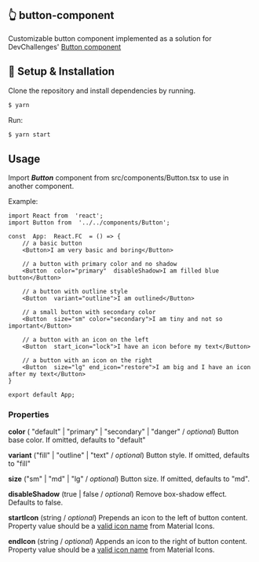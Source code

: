 ## :point_up_2: button-component

Customizable button component implemented as a solution for DevChallenges' [Button component](https://devchallenges.io/challenges/ohgVTyJCbm5OZyTB2gNY)

## :wrench: Setup & Installation

Clone the repository and install dependencies by running.

```sh
$ yarn
```

Run:
```sh
$ yarn start
```

## Usage
Import ***Button*** component from src/components/Button.tsx to use in another component. 

Example:
````tsx
import React from  'react';
import Button from  '../../components/Button';
  
const  App:  React.FC  = () => {
	// a basic button
	<Button>I am very basic and boring</Button> 
	
	// a button with primary color and no shadow
	<Button  color="primary"  disableShadow>I am filled blue button</Button>
	
	// a button with outline style
	<Button  variant="outline">I am outlined</Button>
	
	// a small button with secondary color
	<Button  size="sm" color="secondary">I am tiny and not so important</Button>
	
	// a button with an icon on the left
	<Button  start_icon="lock">I have an icon before my text</Button>

	// a button with an icon on the right
	<Button  size="lg" end_icon="restore">I am big and I have an icon after my text</Button>
}

export default App;
````

### Properties
**color** ( "default" | "primary" | "secondary" | "danger" / *optional*)
Button base color. If omitted, defaults to "default"

**variant** ("fill" | "outline" | "text" / *optional*)
Button style. If omitted, defaults to "fill"

**size** ("sm" | "md" | "lg" / *optional*)
Button size. If omitted, defaults to  "md".

**disableShadow** (true | false / *optional*)
Remove box-shadow effect. Defaults to false.

**startIcon** (string / *optional*)
Prepends an icon to the left of button content. Property value should be a [valid icon name](https://material.io/resources/icons/?style=baseline) from Material Icons.

**endIcon** (string / *optional*)
Appends an icon to the right of button content. Property value should be a [valid icon name](https://material.io/resources/icons/?style=baseline) from Material Icons.
